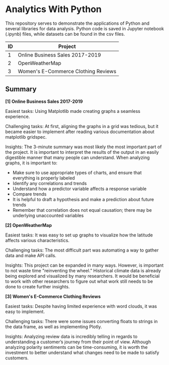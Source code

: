 # Analytics With Python 


This repository serves to demonstrate the applications of Python and several libraries for data analysis. Python code is saved in Jupyter notebook (.ipynb) files, while datasets can be found in the csv files.


ID | Project 
-- | ----
1 | Online Business Sales 2017-2019
2 | OpenWeatherMap
3 | Women's E-Commerce Clothing Reviews



## Summary

**[1] Online Business Sales 2017-2019**

Easiest tasks: Using Matplotlib made creating graphs a seamless experience.

Challenging tasks:
At first, aligning the graphs in a grid was tedious, but it became easier to implement after reading various documentation about matplotlib gridspec.

Insights:
The 3-minute summary was most likely the most important part of the project. It is important to interpret the results of the output in an easily digestible manner that many people can understand. When analyzing graphs, it is important to:
- Make sure to use appropriate types of charts, and ensure that everything is properly labeled
- Identify any correlations and trends
- Understand how a predictor variable affects a response variable
- Compare trends 
- It is helpful to draft a hypothesis and make a prediction about future trends
- Remember that correlation does not equal causation; there may be underlying unaccounted variables

**[2] OpenWeatherMap**

Easiest tasks: It was easy to set up graphs to visualize how the latitude affects various characteristics.

Challenging tasks: The most difficult part was automating a way to gather data and make API calls.

Insights: This project can be expanded in many ways. However, is important to not waste time "reinventing the wheel.” Historical climate data is already being explored and visualized by many researchers. It would be beneficial to work with other researchers to figure out what work still needs to be done to create further insights.


**[3] Women's E-Commerce Clothing Reviews**

Easiest tasks: Despite having limited experience with word clouds, it was easy to implement.

Challenging tasks: There were some issues converting floats to strings in the data frame, as well as implementing Plotly.

Insights:
Analyzing review data is incredibly telling in regards to understanding a customer’s journey from their point of view. Although analyzing polarity sentiments can be time-consuming, it is worth the investment to better understand what changes need to be made to satisfy customers.
